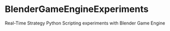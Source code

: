 # BlenderGameEngineExperiments
Real-Time Strategy Python Scripting experiments with Blender Game Engine

